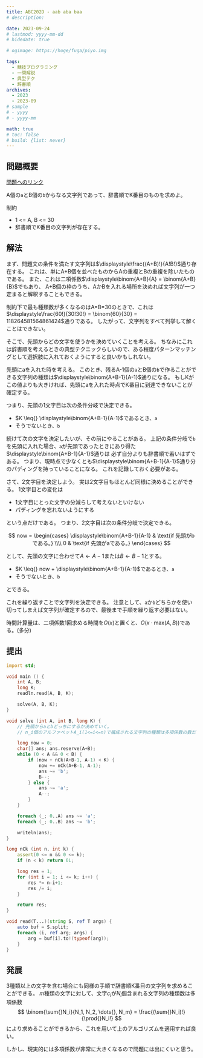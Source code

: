 ```yaml
---
title: ABC202D - aab aba baa
# description: 

date: 2023-09-24
# lastmod: yyyy-mm-dd
# hidedate: true

# ogimage: https://hoge/fuga/piyo.img

tags:
  - 競技プログラミング
  - 一問解説
  - 典型テク
  - 辞書順
archives:
  - 2023
  - 2023-09
# sample
# - yyyy
# - yyyy-mm

math: true
# toc: false
# build: {list: never}
---
```


## 問題概要
[問題へのリンク](https://atcoder.jp/contests/abc202/tasks/abc202_d)

A個の`a`とB個の`b`からなる文字列であって、辞書順でK番目のものを求めよ。

制約
- 1 <= A, B <= 30
- 辞書順でK番目の文字列が存在する。

## 解法
まず、問題文の条件を満たす文字列は$\displaystyle\frac{(A+B)!}{A!B!}$通り存在する。
これは、単にA+B個を並べたものからAの重複とBの重複を除いたものである。
また、これは二項係数$\displaystyle\binom{A+B}{A} = \binom{A+B}{B}$でもあり、
A+B個の枠のうち、AかBを入れる場所を決めれば文字列が一つ定まると解釈することもできる。

制約下で最も種類数が多くなるのはA=B=30のときで、これは$\displaystyle\frac{60!}{30!30!} = \binom{60}{30} = 118264581564861424$通りである。
したがって、文字列をすべて列挙して解くことはできない。

そこで、先頭からどの文字を使うかを決めていくことを考える。
ちなみにこれは辞書順を考えるときの典型テクニックらしいので、ある程度パターンマッチングとして選択肢に入れておくようにすると良いかもしれない。

先頭にaを入れた時を考える。
このとき、残るA-1個の`a`とB個の`b`で作ることができる文字列の種類は$\displaystyle\binom{A+B-1}{A-1}$通りになる。
もしKがこの値よりも大きければ、先頭にaを入れた時点でK番目に到達できないことが確定する。

つまり、先頭の1文字目は次の条件分岐で決定できる。
- $K \leq{} \displaystyle\binom{A+B-1}{A-1}$であるとき、`a`
- そうでないとき、`b`

続けて次の文字を決定したいが、その前にやることがある。
上記の条件分岐で`b`を先頭に入れた場合、`a`が先頭であったときにあり得た$\displaystyle\binom{A+B-1}{A-1}$通りは
必ず自分よりも辞書順で若いはずである。
つまり、現時点で少なくとも$\displaystyle\binom{A+B-1}{A-1}$通り分のパディングを持っていることになる。
これを記録しておく必要がある。

さて、2文字目を決定しよう。
実は2文字目もほとんど同様に決めることができる。
1文字目との変化は
- 1文字目にとった文字の分減らして考えないといけない
- パディングを忘れないようにする

という点だけである。
つまり、2文字目は次の条件分岐で決定できる。

$$
now =
\begin{cases}
\displaystyle\binom{A+B-1}{A-1} & \text{if 先頭がbである。} \\\\
0 & \text{if 先頭がaである。}
\end{cases}
$$

として、先頭の文字に合わせて$A \leftarrow{} A-1$または$B \leftarrow{} B-1$とする。
- $K \leq{} now + \displaystyle\binom{A+B-1}{A-1}$であるとき、`a`
- そうでないとき、`b`

とできる。

これを繰り返すことで文字列を決定できる。
注意として、`a`か`b`どちらかを使い切ってしまえば文字列が確定するので、最後まで手順を繰り返す必要はない。

時間計算量は、二項係数1回求める時間を$O(x)$と置くと、$O(x\cdot{}\mathrm{max}(A, B))$である。(多分)

## 提出
```D
import std;

void main () {
    int A, B;
    long K;
    readln.read(A, B, K);

    solve(A, B, K);
}

void solve (int A, int B, long K) {
    // 先頭からaとbどっちにするか決めていく。
    // n_i個のアルファベットA_i(1<=i<=n)で構成される文字列の種類は多項係数の数だけ存在するので、頭の一つを決めれば後ろに何個存在するかがわかる。

    long now = 0;
    char[] ans; ans.reserve(A+B);
    while (0 < A && 0 < B) {
        if (now + nCk(A+B-1, A-1) < K) {
            now += nCk(A+B-1, A-1);
            ans ~= 'b';
            B--;
        } else {
            ans ~= 'a';
            A--;
        }
    }

    foreach (_; 0..A) ans ~= 'a';
    foreach (_; 0..B) ans ~= 'b';

    writeln(ans);
}

long nCk (int n, int k) {
    assert(0 <= n && 0 <= k);
    if (n < k) return 0L;

    long res = 1;
    for (int i = 1; i <= k; i++) {
        res *= n-i+1;
        res /= i;
    }

    return res;
}

void read(T...)(string S, ref T args) {
    auto buf = S.split;
    foreach (i, ref arg; args) {
        arg = buf[i].to!(typeof(arg));
    }
}
```

## 発展
3種類以上の文字を含む場合にも同様の手順で辞書順K番目の文字列を求めることができる。
$m$種類の文字に対して、文字$c_i$が$N_i$個含まれる文字列の種類数は多項係数
$$
\binom{\sum{}N_i}{N_1, N_2, \dots{}, N_m} = \frac{(\sum{}N_i)!}{\prod{}N_i!}
$$
により求めることができるから、これを用いて上のアルゴリズムを適用すれば良い。

しかし、現実的には多項係数が非常に大きくなるので問題には出にくいと思う。
